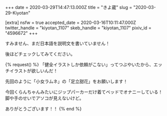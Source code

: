 +++
date = 2020-03-29T14:47:13.000Z
title = "きよ蔵"
slug = "2020-03-29-Kiyotan"

[extra]
nsfw = true
accepted_date = 2020-03-16T10:11:47.000Z
twitter_handle = "kiyotan_1107"
skeb_handle = "kiyotan_1107"
pixiv_id = "4596672"
+++

すみません、まだ日本語を説明文を書いていません！

後ほどチェックしてみてください。

{% request() %}
「健全イラストしか依頼がこない」ってつぶやいたから、エッチイラストが欲しいんだ！

先回のように「小女ラムネ」の「足立甜花」をお願いします！

今回くらんちゃんみたいにジップパーカーだけ着てベッドでオナニーしている！脚や手のせいでアソコが見えないけど。

ありがとうございます！！
{% end %}
